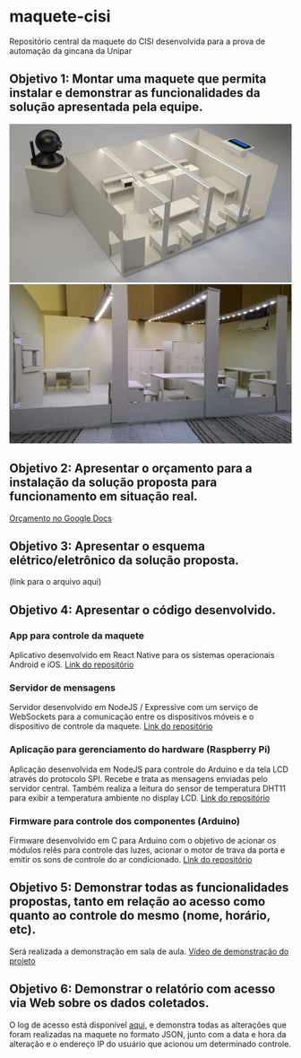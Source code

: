 # maquete-cisi
Repositório central da maquete do CISI desenvolvida para a prova de automação da gincana da Unipar

## Objetivo 1: Montar uma maquete que permita instalar e demonstrar as funcionalidades da solução apresentada pela equipe.
![Renderização 3D do projeto](static/maquete-render.png)
![Foto da maquete](static/maquete-real.jpg)

## Objetivo 2: Apresentar o orçamento para a instalação da solução proposta para funcionamento em situação real.
[Orçamento no Google Docs](https://docs.google.com/spreadsheets/d/1Cl70qei1r-0QKLdMNJqGk4CjxzQSfJpe5XaQkyV6PQc/edit?usp=sharing)

## Objetivo 3: Apresentar o esquema elétrico/eletrônico da solução proposta.
(link para o arquivo aqui)

## Objetivo 4: Apresentar o código desenvolvido.
### App para controle da maquete
Aplicativo desenvolvido em React Native para os sistemas operacionais Android e iOS. [Link do repositório](https://github.com/GusAntoniassi/maquete-cisi-app)

### Servidor de mensagens
Servidor desenvolvido em NodeJS / Expressive com um serviço de WebSockets para a comunicação entre os dispositivos móveis e o dispositivo de controle da maquete. [Link do repositório](https://github.com/GusAntoniassi/maquete-cisi-node-server)

### Aplicação para gerenciamento do hardware (Raspberry Pi)
Aplicação desenvolvida em NodeJS para controle do Arduino e da tela LCD através do protocolo SPI. Recebe e trata as mensagens enviadas pelo servidor central. Também realiza a leitura do sensor de temperatura DHT11 para exibir a temperatura ambiente no display LCD. [Link do repositório](https://github.com/GusAntoniassi/maquete-cisi-node-raspi)

### Firmware para controle dos componentes (Arduino)
Firmware desenvolvido em C para Arduino com o objetivo de acionar os módulos relês para controle das luzes, acionar o motor de trava da porta e emitir os sons de controle do ar condicionado. [Link do repositório](https://github.com/GusAntoniassi/maquete-cisi-arduino)

## Objetivo 5: Demonstrar todas as funcionalidades propostas, tanto em relação ao acesso como quanto ao controle do mesmo (nome, horário, etc).
Será realizada a demonstração em sala de aula. 
[Vídeo de demonstração do projeto](https://gusantoniassi.github.io/maquete-cisi/static/video-demo-maquete.mp4)

## Objetivo 6: Demonstrar o relatório com acesso via Web sobre os dados coletados.
O log de acesso está disponível [aqui](http://18.231.50.4:5000/logs), e demonstra todas as alterações que foram realizadas na maquete no formato JSON, junto com a data e hora da alteração e o endereço IP do usuário que acionou um determinado controle.
